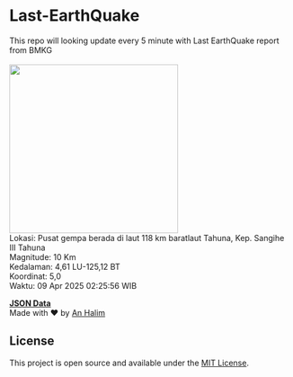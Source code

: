 # Last-EarthQuake
This repo will looking update every 5 minute with Last EarthQuake report from BMKG
<br>
<br>
<img src="undefined" width="300"/>
<br>
Lokasi: Pusat gempa berada di laut 118 km baratlaut Tahuna, Kep. Sangihe  III Tahuna <br>
Magnitude: 10 Km <br>
Kedalaman: 4,61 LU-125,12 BT <br>
Koordinat: 5,0 <br>
Waktu: 09 Apr 2025 02:25:56 WIB <br>

<a href="./data/data.json">**JSON Data**</a>
<br>
Made with ❤️ by <a href="https://github.com/an-halim">An Halim</a>
## License

This project is open source and available under the [MIT License](LICENSE).
